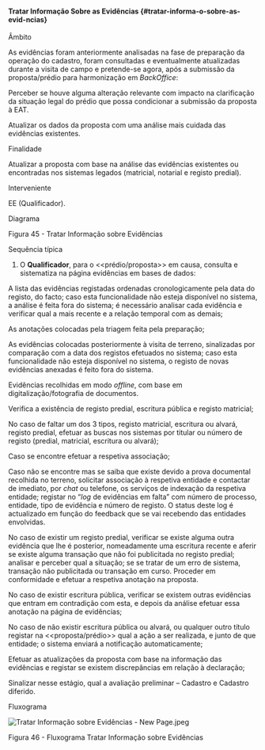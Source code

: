 #### Tratar Informação Sobre as Evidências {#tratar-informa-o-sobre-as-evid-ncias}

Âmbito

As evidências foram anteriormente analisadas na fase de preparação da operação do cadastro, foram consultadas e eventualmente atualizadas durante a visita de campo e pretende-se agora, após a submissão da proposta/prédio para harmonização em _BackOffice_:

Perceber se houve alguma alteração relevante com impacto na clarificação da situação legal do prédio que possa condicionar a submissão da proposta à EAT.

Atualizar os dados da proposta com uma análise mais cuidada das evidências existentes.

Finalidade

Atualizar a proposta com base na análise das evidências existentes ou encontradas nos sistemas legados \(matricial, notarial e registo predial\).

Interveniente

EE \(Qualificador\).

Diagrama

Figura 45 - Tratar Informação sobre Evidências

Sequência típica

1. O **Qualificador**, para o &lt;&lt;prédio/proposta&gt;&gt; em causa, consulta e sistematiza na página evidências em bases de dados:

A lista das evidências registadas ordenadas cronologicamente pela data do registo, do facto; caso esta funcionalidade não esteja disponível no sistema, a análise é feita fora do sistema; é necessário analisar cada evidência e verificar qual a mais recente e a relação temporal com as demais;

As anotações colocadas pela triagem feita pela preparação;

As evidências colocadas posteriormente à visita de terreno, sinalizadas por comparação com a data dos registos efetuados no sistema; caso esta funcionalidade não esteja disponível no sistema, o registo de novas evidências anexadas é feito fora do sistema.

Evidências recolhidas em modo _offline_, com base em digitalização/fotografia de documentos.

Verifica a existência de registo predial, escritura pública e registo matricial;

No caso de faltar um dos 3 tipos, registo matricial, escritura ou alvará, registo predial, efetuar as buscas nos sistemas por titular ou número de registo \(predial, matricial, escritura ou alvará\);

Caso se encontre efetuar a respetiva associação;

Caso não se encontre mas se saiba que existe devido a prova documental recolhida no terreno, solicitar associação à respetiva entidade e contactar de imediato, por _chat_ ou telefone, os serviços de indexação da respetiva entidade; registar no “_log_ de evidências em falta” com número de processo, entidade, tipo de evidência e número de registo. O status deste log é actualizado em função do feedback que se vai recebendo das entidades envolvidas.

No caso de existir um registo predial, verificar se existe alguma outra evidência que lhe é posterior, nomeadamente uma escritura recente e aferir se existe alguma transação que não foi publicitada no registo predial; analisar e perceber qual a situação; se se tratar de um erro de sistema, transação não publicitada ou transação em curso. Proceder em conformidade e efetuar a respetiva anotação na proposta.

No caso de existir escritura pública, verificar se existem outras evidências que entram em contradição com esta, e depois da análise efetuar essa anotação na página de evidências;

No caso de não existir escritura pública ou alvará, ou qualquer outro título registar na &lt;&lt;proposta/prédio&gt;&gt; qual a ação a ser realizada, e junto de que entidade; o sistema enviará a notificação automaticamente;

Efetuar as atualizações da proposta com base na informação das evidências e registar se existem discrepâncias em relação à declaração;

Sinalizar nesse estágio, qual a avaliação preliminar – Cadastro e Cadastro diferido.

Fluxograma

![Tratar Informação sobre Evidências - New Page.jpeg](../assets/tratar_informacao_sobre_evidencias.jpeg)

Figura 46 - Fluxograma Tratar Informação sobre Evidências

